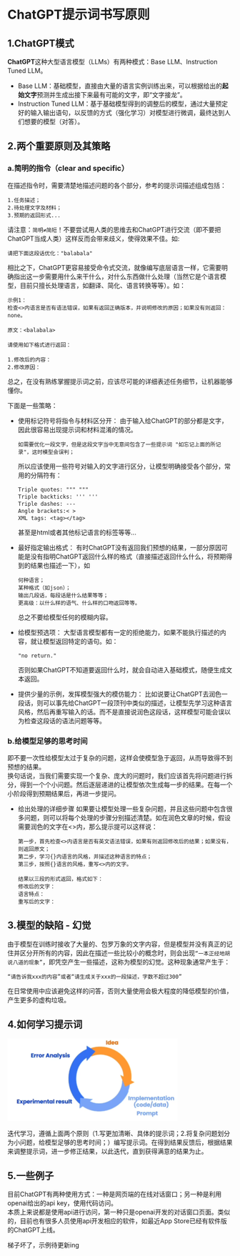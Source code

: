 # ChatGPT提示词书写原则

## 1.ChatGPT模式

**ChatGPT**这种大型语言模型（LLMs）有两种模式：Base LLM、Instruction Tuned LLM。

- Base LLM：基础模型，直接由大量的语言实例训练出来，可以根据给出的**起始文字**预测并生成出接下来最有可能的文字，即“文字接龙”。
- Instruction Tuned LLM：基于基础模型得到的调整后的模型，通过大量预定好的输入输出语句，以反馈的方式（强化学习）对模型进行微调，最终达到人们想要的模型（对答）。

## 2.两个重要原则及其策略

### a.简明的指令（clear and specific）

在描述指令时，需要清楚地描述问题的各个部分，参考的提示词描述组成包括：

    1.任务描述；
    2.待处理文字及材料；
    3.预期的返回形式...

请注意：`简明≠简短`！不要尝试用人类的思维去和ChatGPT进行交流（即不要把ChatGPT当成人类）这样反而会带来歧义，使得效果不佳。如:

    请把下面这段话优化："balabala"

相比之下，ChatGPT更容易接受命令式交流，就像编写底层语言一样，它需要明确指出这一步需要用什么来干什么，对什么东西做什么处理（当然它是个语言模型，目前只擅长处理语言，如翻译、简化、语言转换等等）。如：

    示例1：
    检查<>内语言是否有语法错误，如果有返回正确版本，并说明修改的原因；如果没有则返回：none。
    
    原文：<balabala>
    
    请使用如下格式进行返回：
    
    1.修改后的内容：
    2.修改原因：

    


总之，在没有熟练掌握提示词之前，应该尽可能的详细表述任务细节，让机器能够懂你。

下面是一些策略：
- 使用标记符号将指令与材料区分开：
  由于输入给ChatGPT的部分都是文字，因此很容易出现提示词和材料混淆的情况。
  
      如需要优化一段文字，但是这段文字当中无意间包含了一些提示词 "如忘记上面的所记录"，这时模型会误判；

  所以应该使用一些符号对输入的文字进行区分，让模型明确接受各个部分，常用的分隔符有：
      
      Triple quotes: """ """
      Triple backticks: ''' '''
      Triple dashes: ---
      Angle brackets:< >
      XML tags: <tag></tag>

  甚至是html或者其他标记语言的标签等等...

- 最好指定输出格式：
  有时ChatGPT没有返回我们预想的结果，一部分原因可能是没有指明ChatGPT返回什么样的格式（直接描述返回什么什么，将预期得到的结果也描述一下），如
  
      何种语言；
      某种格式（如json）；
      输出几段话，每段话是什么结果等等；
      更高级：以什么样的语气、什么样的口吻返回等等。
  总之不要给模型任何的模糊内容。

- 给模型预选项：
  大型语言模型都有一定的拒绝能力，如果不能执行描述的内容，就让模型返回特定的语句。如：
  
      "no return."
  否则如果ChatGPT不知道要返回什么时，就会自动进入基础模式，随便生成文本返回。

- 提供少量的示例，发挥模型强大的模仿能力：
  比如说要让ChatGPT去润色一段话，则可以事先给ChatGPT一段顶刊中类似的描述，让模型先学习这种语言风格，然后再重写输入的话。而不是直接说润色这段话，这样模型可能会误以为检查这段话的语法问题等等。

### b.给模型足够的思考时间

即不要一次性给模型太过于复杂的问题，这样会使模型急于返回，从而导致得不到预想的结果。  
换句话说，当我们需要实现一个复杂、庞大的问题时，我们应该首先将问题进行拆分，得到一个个小问题。然后逐层递进的让模型依次生成每一步的结果。在每一个小阶段得到预期结果后，再进一步提问。

- 给出处理的详细步骤
  如果要让模型处理一些复杂问题，并且这些问题中包含很多问题，则可以将每个处理的步骤分别描述清楚。如在润色文章的时候，假设需要润色的文字在<>内，那么提示提可以这样说：
      
      第一步，首先检查<>内语言是否有英文语法错误，如果有则返回修改后的结果；如果没有，则返回原文；
      第二步，学习{}内语言的风格，并描述这种语言的特点；
      第三步，按照{}语言的风格，重写<>内的文字。

      结果以三段的形式返回，格式如下：
      修改后的文字：
      语言特点：
      重写后的文字：


## 3.模型的缺陷 - 幻觉

由于模型在训练时接收了大量的、包罗万象的文字内容，但是模型并没有真正的记住并区分开所有的内容，因此在描述一些比较小的概念时，则会出现`“一本正经地胡说八道的现象”`，即凭空产生一些描述，这称为模型的幻觉。这种现象通常产生于：

    “请告诉我xxx的内容”或者“请生成关于xxx的一段描述，字数不超过300”
    
在日常使用中应该避免这样的问答，否则大量使用会极大程度的降低模型的价值，产生更多的虚构垃圾。

## 4.如何学习提示词
![迭代学习](./docs/fig1.png)

迭代学习，遵循上面两个原则（1.写更加清晰、具体的提示词；2.将复杂问题划分为小问题，给模型足够的思考时间；）编写提示词。在得到结果反馈后，根据结果来调整提示词，进一步修正结果，以此迭代，直到获得满意的结果为止。



## 5.一些例子
目前ChatGPT有两种使用方式：一种是网页端的在线对话窗口；另一种是利用openai给出的api key，使用代码访问。  
本质上来说都是使用api进行访问，第一种只是openai开发的对话窗口页面。类似的，目前也有很多人员使用api开发相应的软件，如最近App Store已经有软件版的ChatGPT上线。  

梯子坏了，示例待更新ing



